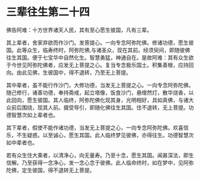 # 三辈往生第二十四
佛告阿难：十方世界诸天人民，其有至心愿生彼国，凡有三辈。

其上辈者，舍家弃欲而作沙门。发菩提心。一向专念阿弥陀佛。修诸功德，愿生彼国。此等众生，临寿终时，阿弥陀佛,与诸圣众，现在其前。经须臾间，即随彼佛往生其国。便于七宝华中自然化生。智慧勇猛，神通自在。是故阿难：其有众生欲于今世见阿弥陀佛者，应发无上菩提之心。复当专念极乐国土。积集善根，应持回向。由此见佛，生彼国中，得不退转，乃至无上菩提。

其中辈者，虽不能行作沙门，大修功德，当发无上菩提之心。一向专念阿弥陀佛。随己修行，诸善功德，奉持斋戒，起立塔像，饭食沙门，悬缯然灯，散华烧香，以此回向，愿生彼国。其人临终，阿弥陀佛化现其身，光明相好，具如真佛，与诸大众前后围绕，现其人前。摄受导引，即随化佛往生其国。住不退转，无上菩提。功德智慧次如上辈者也。

其下辈者，假使不能作诸功德，当发无上菩提之心，一向专念阿弥陀佛。欢喜信乐，不生疑惑。以至诚心，愿生其国。此人临终梦见彼佛，亦得往生。功德智慧次如中辈者也。

若有众生住大乘者，以清净心，向无量寿。乃至十念，愿生其国。闻甚深法，即生信解。乃至获得一念净心，发一念心念于彼佛。此人临命终时，如在梦中，见阿弥陀佛，定生彼国，得不退转无上菩提。
